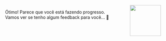<img src="https://octodex.github.com/images/inspectocat.jpg" align="right" height="100px" />

Ótimo! Parece que você está fazendo progresso.    
Vamos ver se tenho algum feedback para você... 🧐
